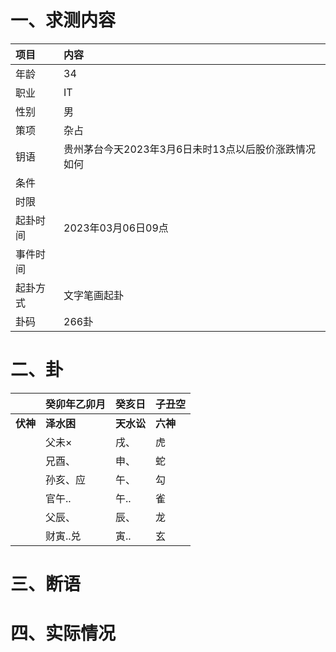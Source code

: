 # 一、求测内容
|项目|内容|
|:-|:-|
|年龄|34|
|职业|IT|
|性别|男|
|策项|杂占|
|钥语|贵州茅台今天2023年3月6日未时13点以后股价涨跌情况如何|
|条件||
|时限||
|起卦时间|2023年03月06日09点|
|事件时间||
|起卦方式|文字笔画起卦|
|卦码|266卦|

# 二、卦
||癸卯年乙卯月|癸亥日|子丑空|
|:-|:-|:-|:-|
|**伏神**|**泽水困**|**天水讼**|**六神**|
||父未×|戌、|虎|
||兄酉、|申、|蛇|
||孙亥、应|午、|勾|
||官午..|午..|雀|
||父辰、|辰、|龙|
||财寅..兑|寅..|玄|


# 三、断语

# 四、实际情况